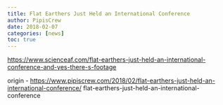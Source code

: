 ```yaml
---
title: Flat Earthers Just Held an International Conference
author: PipisCrew
date: 2018-02-07
categories: [news]
toc: true
---
```


https://www.scienceaf.com/flat-earthers-just-held-an-international-conference-and-yes-there-s-footage

origin - https://www.pipiscrew.com/2018/02/flat-earthers-just-held-an-international-conference/ flat-earthers-just-held-an-international-conference